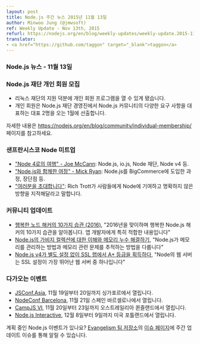 ```yaml
---
layout: post
title: Node.js 주간 뉴스 2015년 11월 13일
author: Minwoo Jung (@jmwsoft)
ref: Weekly Update - Nov 13th, 2015
refurl: https://nodejs.org/en/blog/weekly-updates/weekly-update.2015-11-13/
translator:
- <a href="https://github.com/taggon" target="_blank">taggon</a>
---
```


<!--
### Node.js News — November 13th
-->
### Node.js 뉴스 - 11월 13일

<!--
### Node.js Foundation Individual Membership Now Open

* With the support of the Linux Foundation we are now able to launch an Individual Membership program. 
* These members will be electing two representatives to the Board of Directors this January who will be responsible for representing the diverse needs of the Node.js community in the administration of the Node.js Foundation.

See https://nodejs.org/en/blog/community/individual-membership/ for more information.
-->
### Node.js 재단 개인 회원 모집

* 리눅스 재단의 지원 덕분에 개인 회원 프로그램을 열 수 있게 됐습니다.
* 개인 회원은 Node.js 재단 경영진에서 Node.js 커뮤니티의 다양한 요구 사항을 대표하는 대표 2명을 오는 1월에 선출합니다.

자세한 내용은 https://nodejs.org/en/blog/community/individual-membership/ 페이지를 참고하세요.

<!--
### SF Node Meetup

* ["The Journey To Node 4" by Joe McCann](https://www.youtube.com/watch?v=jZpnF0zOSvY): Node.js, io.js, the Node Foundation, Node v4, etc.
* ["Our Journey With Node.js" by Mick Ryan](https://www.youtube.com/watch?v=uFY_p1YZ2cE): How Node.js was introduced at BigCommerce, pitfalls, benefits, etc.
* ["YOU Are Invited"](https://www.youtube.com/watch?v=1F8F-EbdX40): Rich Trott encouraged people to contribute to Node and tried to point out some non-obvious on-ramps.
-->
### 샌프란시스코 Node 미트업

* ["Node 4로의 여행" - Joe McCann](https://www.youtube.com/watch?v=jZpnF0zOSvY): Node.js, io.js, Node 재단, Node v4 등.
* ["Node.js와 함께한 여정" - Mick Ryan](https://www.youtube.com/watch?v=uFY_p1YZ2cE): Node.js를 BigCommerce에 도입한 과정, 장단점 등.
* ["여러분을 초대합니다"](https://www.youtube.com/watch?v=1F8F-EbdX40): Rich Trott가 사람들에게 Node에 기여하고 명확하지 않은 방향을 지적해달라고 말합니다.

<!--
### Community Updates

* [10 Habits of a Happy Node Hacker (2016)](http://blog.heroku.com/archives/2015/11/10/node-habits-2016), "Here are ten habits for happy Node.js hackers as we enter 2016. They're specifically for app developers"
* [Understanding Garbage Collection and hunting Memory Leaks in Node.js](http://apmblog.dynatrace.com/2015/11/04/understanding-garbage-collection-and-hunting-memory-leaks-in-node-js/), "Covers how Node.js manages memory and how to trace down memory-related problems"
* [Node.js v4 gets an A+ for SSL Labs with no configuration](https://certsimple.com/blog/node-js-ssl-labs), "Node has one of the best out-of-the-box SSL setups of any web server."
-->
### 커뮤니티 업데이트

* [행복한 노드 해커의 10가지 습관 (2016)](http://blog.heroku.com/archives/2015/11/10/node-habits-2016), "2016년을 맞이하며 행복한 Node.js 해커의 10가지 습관을 알아봅니다. 앱 개발자에게 특히 적합한 내용입니다"
* [Node.js의 가비지 컬렉션에 대한 이해와 메모리 누수 해결하기](http://apmblog.dynatrace.com/2015/11/04/understanding-garbage-collection-and-hunting-memory-leaks-in-node-js/), "Node.js가 메모리를 관리하는 방법과 메모리 관련 문제를 추적하는 방법을 다룹니다"
* [Node.js v4가 별도 설정 없이 SSL 랩에서 A+ 등급을 획득하다](https://certsimple.com/blog/node-js-ssl-labs), "Node의 웹 서버는 SSL 설정이 가장 뛰어난 웹 서버 중 하나입니다"
<!--
### Upcoming Events

* [JSConf.Asia](http://2015.jsconf.asia/), November 19th - 20th in Singapore.
* [NodeConf Barcelona](https://ti.to/barcelonajs/nodeconf-barcelona-2015), November 21st at Barcelona, Spain
* [CampJS VI](http://vi.campjs.com), November 20th – 23th at Queensland, Australia
* [Node.js Interactive](http://events.linuxfoundation.org/events/node-interactive), December 8th - 9th at Portland, US.

Have an event about Node.js coming up? You can put your events here through the [Evangelism team repo](https://github.com/nodejs/evangelism) and announce it in the [Issues page](https://github.com/nodejs/evangelism/issues/191), specifically the Weekly Updates issue.
-->
### 다가오는 이벤트

* [JSConf.Asia](http://2015.jsconf.asia/), 11월 19일부터 20일까지 싱가포르에서 열립니다.
* [NodeConf Barcelona](https://ti.to/barcelonajs/nodeconf-barcelona-2015), 11월 21일 스페인 바르셀로나에서 열립니다.
* [CampJS VI](http://vi.campjs.com), 11월 20일부터 23일까지 오스트레일리아 퀸즐랜드에서 열립니다.
* [Node.js Interactive](http://events.linuxfoundation.org/events/node-interactive), 12월 8일부터 9일까지 미국 포틀랜드에서 열립니다.

계획 중인 Node.js 이벤트가 있나요? [Evangelism 팀 저장소](https://github.com/nodejs/evangelism)의 [이슈 페이지](https://github.com/nodejs/evangelism/issues)에 주간 업데이트 이슈를 통해 알릴 수 있습니다.

